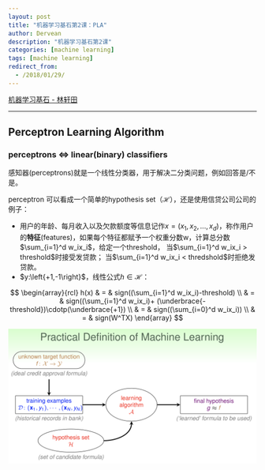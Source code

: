 ```yaml
---
layout: post
title: "机器学习基石第2课：PLA"
author: Dervean
description: "机器学习基石第2课"
categories: [machine learning]
tags: [machine learning]
redirect_from:
  - /2018/01/29/
---
```


[机器学习基石 - 林轩田](https://www.csie.ntu.edu.tw/~htlin/course/mlfound17fall/)

---

## Perceptron Learning Algorithm

### perceptrons $\Leftrightarrow$ linear(binary) classifiers

感知器(perceptrons)就是一个线性分类器，用于解决二分类问题，例如回答是/不是。

perceptron 可以看成一个简单的hypothesis set（$\mathcal{H}$），还是使用信贷公司公司的例子：
* 用户的年龄、每月收入以及欠款额度等信息记作$x = (x_1,x_2,...,x_d)$，称作用户的**特征**(features)，如果每个特征都赋予一个权重分数w，计算总分数 $\sum_{i=1}^d w_ix_i$，给定一个threshold，
当$\sum_{i=1}^d w_ix_i > threshold$时接受发贷款；
当$\sum_{i=1}^d w_ix_i < thredshold$时拒绝发贷款。
* $y:\left{+1,-1\right}$，线性公式$h \in \mathcal{H}$：

$$
\begin{array}{rcl}
h(x)	&	=	&	sign((\sum_{i=1}^d w_ix_i)-threshold)      \\
		&	=	&	sign((\sum_{i=1}^d w_ix_i)+ (\underbrace{-threshold})\cdotp(\underbrace{+1})  \\
		&	=	&	sign((\sum_{i=0}^d w_ix_i))  \\
		&	=	&	sign(W^TX)
\end{array}
$$


![definition](/images/ML/definition-ML.png "definition")
